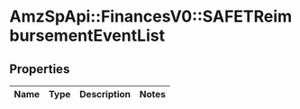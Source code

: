 # AmzSpApi::FinancesV0::SAFETReimbursementEventList

## Properties
Name | Type | Description | Notes
------------ | ------------- | ------------- | -------------

